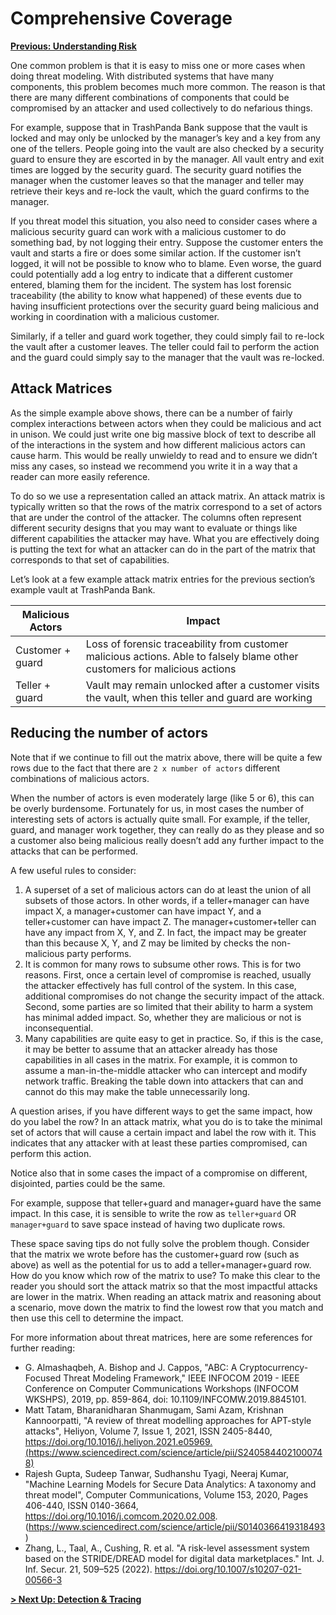 # Comprehensive Coverage

**[Previous: Understanding Risk](./understanding-risk.md)**

One common problem is that it is easy to miss one or more cases when doing threat modeling. With distributed systems that have many components, this problem becomes much more common. The reason is that there are many different combinations of components that could be compromised by an attacker and used collectively to do nefarious things.

For example, suppose that in TrashPanda Bank suppose that the vault is locked and may only be unlocked by the manager’s key and a key from any one of the tellers. People going into the vault are also checked by a security guard to ensure they are escorted in by the manager. All vault entry and exit times are logged by the security guard. The security guard notifies the manager when the customer leaves so that the manager and teller may retrieve their keys and re-lock the vault, which the guard confirms to the manager.

If you threat model this situation, you also need to consider cases where a malicious security guard can work with a malicious customer to do something bad, by not logging their entry. Suppose the customer enters the vault and starts a fire or does some similar action. If the customer isn’t logged, it will not be possible to know who to blame. Even worse, the guard could potentially add a log entry to indicate that a different customer entered, blaming them for the incident. The system has lost forensic traceability (the ability to know what happened) of these events due to having insufficient protections over the security guard being malicious and working in coordination with a malicious customer.

Similarly, if a teller and guard work together, they could simply fail to re-lock the vault after a customer leaves. The teller could fail to perform the action and the guard could simply say to the manager that the vault was re-locked.

## Attack Matrices

As the simple example above shows, there can be a number of fairly complex interactions between actors when they could be malicious and act in unison. We could just write one big massive block of text to describe all of the interactions in the system and how different malicious actors can cause harm. This would be really unwieldy to read and to ensure we didn’t miss any cases, so instead we recommend you write it in a way that a reader can more easily reference.

To do so we use a representation called an attack matrix. An attack matrix is typically written so that the rows of the matrix correspond to a set of actors that are under the control of the attacker. The columns often represent different security designs that you may want to evaluate or things like different capabilities the attacker may have. What you are effectively doing is putting the text for what an attacker can do in the part of the matrix that corresponds to that set of capabilities.

Let’s look at a few example attack matrix entries for the previous section’s example vault at TrashPanda Bank.

| Malicious Actors | Impact |
| --- | --- |
| Customer + guard | Loss of forensic traceability from customer malicious actions. Able to falsely blame other customers for malicious actions |
| Teller + guard | Vault may remain unlocked after a customer visits the vault, when this teller and guard are working |

## Reducing the number of actors

Note that if we continue to fill out the matrix above, there will be quite a few rows due to the fact that there are `2 x number of actors` different combinations of malicious actors.

When the number of actors is even moderately large (like 5 or 6), this can be overly burdensome. Fortunately for us, in most cases the number of interesting sets of actors is actually quite small. For example, if the teller, guard, and manager work together, they can really do as they please and so a customer also being malicious really doesn’t add any further impact to the attacks that can be performed.

A few useful rules to consider:

1. A superset of a set of malicious actors can do at least the union of all subsets of those actors. In other words, if a teller+manager can have impact X, a manager+customer can have impact Y, and a teller+customer can have impact Z. The manager+customer+teller can have any impact from X, Y, and Z. In fact, the impact may be greater than this because X, Y, and Z may be limited by checks the non-malicious party performs.
1. It is common for many rows to subsume other rows. This is for two reasons. First, once a certain level of compromise is reached, usually the attacker effectively has full control of the system. In this case, additional compromises do not change the security impact of the attack. Second, some parties are so limited that their ability to harm a system has minimal added impact. So, whether they are malicious or not is inconsequential.
1. Many capabilities are quite easy to get in practice. So, if this is the case, it may be better to assume that an attacker already has those capabilities in all cases in the matrix. For example, it is common to assume a man-in-the-middle attacker who can intercept and modify network traffic. Breaking the table down into attackers that can and cannot do this may make the table unnecessarily long.

A question arises, if you have different ways to get the same impact, how do you label the row? In an attack matrix, what you do is to take the minimal set of actors that will cause a certain impact and label the row with it. This indicates that any attacker with at least these parties compromised, can perform this action.

Notice also that in some cases the impact of a compromise on different, disjointed, parties could be the same.

For example, suppose that teller+guard and manager+guard have the same impact. In this case, it is sensible to write the row as `teller+guard` OR `manager+guard` to save space instead of having two duplicate rows.

These space saving tips do not fully solve the problem though. Consider that the matrix we wrote before has the customer+guard row (such as above) as well as the potential for us to add a teller+manager+guard row. How do you know which row of the matrix to use? To make this clear to the reader you should sort the attack matrix so that the most impactful attacks are lower in the matrix. When reading an attack matrix and reasoning about a scenario, move down the matrix to find the lowest row that you match and then use this cell to determine the impact.

For more information about threat matrices, here are some references for further reading:

- G. Almashaqbeh, A. Bishop and J. Cappos, "ABC: A Cryptocurrency-Focused Threat Modeling Framework," IEEE INFOCOM 2019 - IEEE Conference on Computer Communications Workshops (INFOCOM WKSHPS), 2019, pp. 859-864, doi: 10.1109/INFCOMW.2019.8845101.
- Matt Tatam, Bharanidharan Shanmugam, Sami Azam, Krishnan Kannoorpatti, "A review of threat modelling approaches for APT-style attacks", Heliyon, Volume 7, Issue 1, 2021, ISSN 2405-8440,
https://doi.org/10.1016/j.heliyon.2021.e05969.(https://www.sciencedirect.com/science/article/pii/S2405844021000748)
- Rajesh Gupta, Sudeep Tanwar, Sudhanshu Tyagi, Neeraj Kumar, "Machine Learning Models for Secure Data Analytics: A taxonomy and threat model", Computer Communications,
Volume 153, 2020, Pages 406-440, ISSN 0140-3664,
https://doi.org/10.1016/j.comcom.2020.02.008.
(https://www.sciencedirect.com/science/article/pii/S0140366419318493)
- Zhang, L., Taal, A., Cushing, R. et al. "A risk-level assessment system based on the STRIDE/DREAD model for digital data marketplaces." Int. J. Inf. Secur. 21, 509–525 (2022). https://doi.org/10.1007/s10207-021-00566-3 

**[> Next Up: Detection & Tracing](../response/detection-and-tracing.md)**
